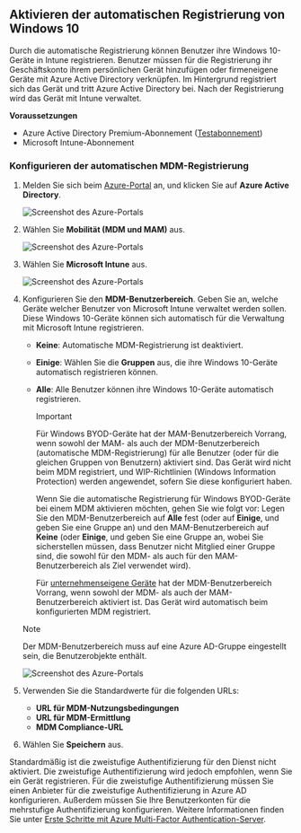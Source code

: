 ## <a name="enable-windows-10-automatic-enrollment"></a>Aktivieren der automatischen Registrierung von Windows 10

Durch die automatische Registrierung können Benutzer ihre Windows 10-Geräte in Intune registrieren. Benutzer müssen für die Registrierung ihr Geschäftskonto ihrem persönlichen Gerät hinzufügen oder firmeneigene Geräte mit Azure Active Directory verknüpfen. Im Hintergrund registriert sich das Gerät und tritt Azure Active Directory bei. Nach der Registrierung wird das Gerät mit Intune verwaltet.

**Voraussetzungen**

- Azure Active Directory Premium-Abonnement ([Testabonnement](https://go.microsoft.com/fwlink/?LinkID=816845))
- Microsoft Intune-Abonnement

### <a name="configure-automatic-mdm-enrollment"></a>Konfigurieren der automatischen MDM-Registrierung

1. Melden Sie sich beim [Azure-Portal](https://portal.azure.com) an, und klicken Sie auf **Azure Active Directory**.

   ![Screenshot des Azure-Portals](../enrollment/media/windows-enroll/auto-enroll-azure-main.png)

2. Wählen Sie **Mobilität (MDM und MAM)** aus.

   ![Screenshot des Azure-Portals](../enrollment/media/windows-enroll/auto-enroll-mdm.png)

3. Wählen Sie **Microsoft Intune** aus.

   ![Screenshot des Azure-Portals](../enrollment/media/windows-enroll/auto-enroll-intune.png)

4. Konfigurieren Sie den **MDM-Benutzerbereich**. Geben Sie an, welche Geräte welcher Benutzer von Microsoft Intune verwaltet werden sollen. Diese Windows 10-Geräte können sich automatisch für die Verwaltung mit Microsoft Intune registrieren.

   - **Keine**: Automatische MDM-Registrierung ist deaktiviert.
   - **Einige**: Wählen Sie die **Gruppen** aus, die ihre Windows 10-Geräte automatisch registrieren können.
   - **Alle**: Alle Benutzer können ihre Windows 10-Geräte automatisch registrieren.

      > [!IMPORTANT]
      > Für Windows BYOD-Geräte hat der MAM-Benutzerbereich Vorrang, wenn sowohl der MAM- als auch der MDM-Benutzerbereich (automatische MDM-Registrierung) für alle Benutzer (oder für die gleichen Gruppen von Benutzern) aktiviert sind. Das Gerät wird nicht beim MDM registriert, und WIP-Richtlinien (Windows Information Protection) werden angewendet, sofern Sie diese konfiguriert haben.
      >
      > Wenn Sie die automatische Registrierung für Windows BYOD-Geräte bei einem MDM aktivieren möchten, gehen Sie wie folgt vor: Legen Sie den MDM-Benutzerbereich auf **Alle** fest (oder auf **Einige**, und geben Sie eine Gruppe an) und den MAM-Benutzerbereich auf **Keine** (oder **Einige**, und geben Sie eine Gruppe an, wobei Sie sicherstellen müssen, dass Benutzer nicht Mitglied einer Gruppe sind, die sowohl für den MDM- als auch für den MAM-Benutzerbereich als Ziel verwendet wird).
      >
      >Für [unternehmenseigene Geräte](../enrollment/enrollment-restrictions-set.md#blocking-personal-windows-devices) hat der MDM-Benutzerbereich Vorrang, wenn sowohl der MDM- als auch der MAM-Benutzerbereich aktiviert ist. Das Gerät wird automatisch beim konfigurierten MDM registriert.

   > [!NOTE]
   > Der MDM-Benutzerbereich muss auf eine Azure AD-Gruppe eingestellt sein, die Benutzerobjekte enthält.

   ![Screenshot des Azure-Portals](../enrollment/media/windows-enroll/auto-enroll-scope.png)

5. Verwenden Sie die Standardwerte für die folgenden URLs:
    - **URL für MDM-Nutzungsbedingungen**
    - **URL für MDM-Ermittlung**
    - **MDM Compliance-URL**

6. Wählen Sie **Speichern** aus.

Standardmäßig ist die zweistufige Authentifizierung für den Dienst nicht aktiviert. Die zweistufige Authentifizierung wird jedoch empfohlen, wenn Sie ein Gerät registrieren. Für die zweistufige Authentifizierung müssen Sie einen Anbieter für die zweistufige Authentifizierung in Azure AD konfigurieren. Außerdem müssen Sie Ihre Benutzerkonten für die mehrstufige Authentifizierung konfigurieren. Weitere Informationen finden Sie unter [Erste Schritte mit Azure Multi-Factor Authentication-Server](/azure/multi-factor-authentication/multi-factor-authentication-get-started-cloud).